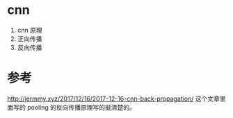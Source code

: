 # cnn

1. cnn 原理
2. 正向传播
3. 反向传播

# 参考
http://jermmy.xyz/2017/12/16/2017-12-16-cnn-back-propagation/ 这个文章里面写的 pooling 的反向传播原理写的挺清楚的。
